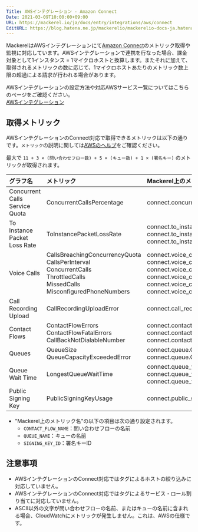 ```yaml
---
Title: AWSインテグレーション - Amazon Connect
Date: 2021-03-09T10:00:00+09:00
URL: https://mackerel.io/ja/docs/entry/integrations/aws/connect
EditURL: https://blog.hatena.ne.jp/mackerelio/mackerelio-docs-ja.hatenablog.mackerel.io/atom/entry/26006613703992932
---
```


MackerelはAWSインテグレーションにて<a href="https://aws.amazon.com/jp/connect/" target="_blank">Amazon Connect</a>のメトリック取得や監視に対応しています。AWSインテグレーションで連携を行なった場合、課金対象として1インスタンス = 1マイクロホストと換算します。またそれに加えて、取得されるメトリックの数に応じて、1マイクロホストあたりのメトリック数上限の超過による請求が行われる場合があります。

AWSインテグレーションの設定方法や対応AWSサービス一覧についてはこちらのページをご確認ください。<br>
<a href="https://mackerel.io/ja/docs/entry/integrations/aws">AWSインテグレーション</a>

## 取得メトリック
AWSインテグレーションのConnect対応で取得できるメトリックは以下の通りです。`メトリック`の説明に関しては<a href="https://docs.aws.amazon.com/ja_jp/connect/latest/adminguide/monitoring-cloudwatch.html" target="_blank">AWSのヘルプ</a>をご確認ください。

最大で `11 + 3 × (問い合わせフロー数) + 5 × (キュー数) + 1 × (署名キー)` のメトリックが取得されます。

|グラフ名|メトリック|Mackerel上のメトリック名|単位|Statistics|
|:--|:--|:--|:--|:--|
|Concurrent Calls Service Quota|ConcurrentCallsPercentage|connect.concurrent_calls_service_quota.quota|percentage|Maximum|
|To Instance Packet Loss Rate|ToInstancePacketLossRate|connect.to_instance_packet_loss_rate.minimum<br>connect.to_instance_packet_loss_rate.average<br>connect.to_instance_packet_loss_rate.maximum|float|Minimum<br>Average<br>Maximum|
|Voice Calls|CallsBreachingConcurrencyQuota<br>CallsPerInterval<br>ConcurrentCalls<br>ThrottledCalls<br>MissedCalls<br>MisconfiguredPhoneNumbers|connect.voice_calls.breaching_concurrency_quota<br>connect.voice_calls.calls_per_interval<br>connect.voice_calls.concurrent_calls<br>connect.voice_calls.throttled<br>connect.voice_calls.missed<br>connect.voice_calls.misconfigured_phone_numbers|integer|Sum<br>Sum<br>Maximum<br>Sum<br>Sum<br>Sum|
|Call Recording Upload|CallRecordingUploadError|connect.call_recording_upload.error|integer|Sum|
|Contact Flows|ContactFlowErrors<br>ContactFlowFatalErrors<br>CallBackNotDialableNumber|connect.contact_flows.CONTACT_FLOW_NAME.errors<br>connect.contact_flows.CONTACT_FLOW_NAME.fatal_errors<br>connect.contact_flows.CONTACT_FLOW_NAME.call_back_not_dialable|integer|Sum|
|Queues|QueueSize<br>QueueCapacityExceededError|connect.queue.QUEUE_NAME.size<br>connect.queue.QUEUE_NAME.capacity_exceeded_error|integer|Maximum<br>Sum|
|Queue Wait Time|LongestQueueWaitTime|connect.queue_wait_time.QUEUE_NAME.minimum<br>connect.queue_wait_time.QUEUE_NAME.average<br>connect.queue_wait_time.QUEUE_NAME.maximum|float|Minimum<br>Average<br>Maximum|
|Public Signing Key|PublicSigningKeyUsage|connect.public_signing_key.SIGNING_KEY_ID|integer|Sum|

- "Mackerel上のメトリック名"の以下の項目は次の通り設定されます。
    - `CONTACT_FLOW_NAME`：問い合わせフローの名前
    - `QUEUE_NAME`：キューの名前
    - `SIGNING_KEY_ID`：署名キーID

<h2 id="notes">注意事項</h2>

- AWSインテグレーションのConnect対応ではタグによるホストの絞り込みに対応していません。
- AWSインテグレーションのConnect対応ではタグによるサービス・ロール割り当てに対応していません。
- ASCII以外の文字が問い合わせフローの名前、またはキューの名前に含まれる場合、CloudWatchにメトリックが発生しません。これは、AWSの仕様です。
